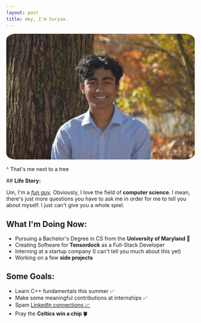 ```yaml
---
layout: post
title: Hey, I'm Suryaa.
---
```

<style>
img {
  border-radius: 5%;
}
</style>
<img src="public\DSC_0075.jpeg" alt="Suryaa">
<p class="message">
  ^ That's me next to a tree
</p>
## <b>Life Story:</b>

Um, I'm a <a href="https://www.youtube.com/watch?v=zIwh0njInPk&ab_channel=Ball"><i>fun guy</i></a>. Obviously, I love the field of <b>computer science</b>. I mean, there's just more questions you have to ask me in order for me to tell you about myself. I just can't give you a whole spiel.


## <b>What I'm Doing Now:</b>
* Pursuing a Bachelor's Degree in CS from the <b> University of Maryland &#128034;</b>
* Creating Software for <b>Tensordock</b> as a Full-Stack Developer
* Interning at a startup company (I can't tell you much about this yet)
* Working on a few <b>side projects</b>

## <b>Some Goals:</b>
* Learn C++ fundamentals this summer &#9989;
* Make some meaningful contributions at internships &#9989;
* Spam <a href="https://www.linkedin.com/in/suryaa-rajinikanth/"> LinkedIn connections &#128200;</a>
* Pray the <b>Celtics win a chip &#127808;</b>

